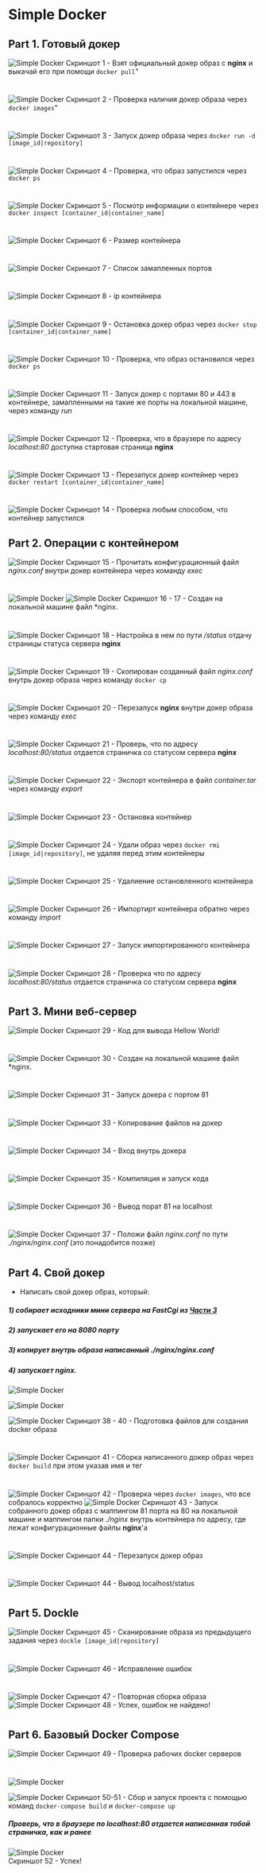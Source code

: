 # Simple Docker


## Part 1. Готовый докер
![Simple Docker](Part_1/01_01.png) 
Скриншот 1 - Взят официальный докер образ с **nginx** и выкачай его при помощи `docker pull`"
#
![Simple Docker](Part_1/01_02.png) 
Скриншот 2 - Проверка наличия докер образа через `docker images`"
#
![Simple Docker](Part_1/01_04.png) 
Скриншот 3 - Запуск докер образа через `docker run -d [image_id|repository]`
#
![Simple Docker](Part_1/01_04.png) 
Скриншот 4 - Проверка, что образ запустился через `docker ps`
#
![Simple Docker](Part_1/01_06.png) 
Скриншот 5 - Посмотр информации о контейнере через `docker inspect [container_id|container_name]`
#
![Simple Docker](Part_1/01_07.png) 
Скриншот 6 - Размер контейнера
#
![Simple Docker](Part_1/01_08.png) 
Скриншот 7 - Список замапленных портов
#
![Simple Docker](Part_1/01_09.png) 
Скриншот 8 -  ip контейнера
#
![Simple Docker](Part_1/01_10.png) 
Скриншот 9 - Остановка докер образ через `docker stop [container_id|container_name]`
#
![Simple Docker](Part_1/01_11.png) 
Скриншот 10 - Проверка, что образ остановился через `docker ps`
#
![Simple Docker](Part_1/01_12.png) 
Скриншот 11 - Запуск докер с портами 80 и 443 в контейнере, замапленными на такие же порты на локальной машине, через команду *run*
#
![Simple Docker](Part_1/01_13.png) 
Скриншот 12 - Проверка, что в браузере по адресу *localhost:80* доступна стартовая страница **nginx**
#
![Simple Docker](Part_1/01_14.png) 
Скриншот 13 - Перезапуск докер контейнер через `docker restart [container_id|container_name]`
#
![Simple Docker](Part_1/01_15.png) 
Скриншот 14 - Проверка любым способом, что контейнер запустился

## Part 2. Операции с контейнером
![Simple Docker](Part_2/02_01.png) 
Скриншот 15 - Прочитать конфигурационный файл *nginx.conf* внутри докер контейнера через команду *exec*
#
![Simple Docker](Part_2/02_02.png) 
![Simple Docker](Part_2/02_03.png) 
Скриншот 16 - 17 - Создан на локальной машине файл *nginx.
#
![Simple Docker](Part_2/02_04.png) 
Скриншот 18 - Настройка в нем по пути */status* отдачу страницы статуса сервера **nginx**
#
![Simple Docker](Part_2/02_05.png) 
Скриншот 19 - Скопирован созданный файл *nginx.conf* внутрь докер образа через команду `docker cp`
#
![Simple Docker](Part_2/02_06.png) 
Скриншот 20 - Перезапуск **nginx** внутри докер образа через команду *exec*
#
![Simple Docker](Part_2/02_07.png) 
Скриншот 21 - Проверь, что по адресу *localhost:80/status* отдается страничка со статусом сервера **nginx**
#
![Simple Docker](Part_2/02_08.png) 
Скриншот 22 - Экспорт контейнера в файл *container.tar* через команду *export*
#
![Simple Docker](Part_2/02_09.png) 
Скриншот 23 -   Остановка контейнер
#
![Simple Docker](Part_2/02_10.png) 
Скриншот 24 - Удали образ через `docker rmi [image_id|repository]`, не удаляя перед этим контейнеры
#
![Simple Docker](Part_2/02_11.png) 
Скриншот 25 - Удалиение остановленного контейнера
#
![Simple Docker](Part_2/02_12.png) 
Скриншот 26 - Импортирт контейнера обратно через команду *import*
#
![Simple Docker](Part_2/02_13.png) 
Скриншот 27 - Запуск импортированного контейнера
#
![Simple Docker](Part_2/02_14.png) 
Скриншот 28 - Проверка что по адресу *localhost:80/status* отдается страничка со статусом сервера **nginx**
#

## Part 3. Мини веб-сервер
![Simple Docker](Part_3/03_01.png) 
Скриншот 29 - Код для вывода Hellow World!
#
![Simple Docker](Part_3/03_02.png) 
Скриншот 30 - Создан на локальной машине файл *nginx.
#
![Simple Docker](Part_3/03_03.png) 
Скриншот 31 - Запуск докера с портом 81
#
![Simple Docker](Part_3/03_05.png) 
Скриншот 33 - Копирование файлов на докер
#
![Simple Docker](Part_3/03_055.png) 
Скриншот 34 - Вход внутрь докера
#
![Simple Docker](Part_3/03_06.png) 
Скриншот 35 - Компиляция и запуск кода
#
![Simple Docker](Part_3/03_07.png) 
Скриншот 36 - Вывод порат 81 на localhost
#
![Simple Docker](Part_3/03_08.png) 
Скриншот 37 - Положи файл *nginx.conf* по пути *./nginx/nginx.conf* (это понадобится позже)
#

## Part 4. Свой докер
- Написать свой докер образ, который:
##### 1) собирает исходники мини сервера на FastCgi из [Части 3](#part-3-мини-веб-сервер)
##### 2) запускает его на 8080 порту
##### 3) копирует внутрь образа написанный *./nginx/nginx.conf*
##### 4) запускает **nginx**.

![Simple Docker](Part_4/04_01.png) 
<!-- Скриншот 38 - Код для вывода Hellow World! -->
![Simple Docker](Part_4/04_02.png) 
<!-- Скриншот 39 - Создан на локальной машине файл *nginx. -->
![Simple Docker](Part_4/04_03.png) 
Скриншот 38 - 40 - Подготовка файлов для создания docker образа
#
![Simple Docker](Part_4/04_04.png) 
Скриншот 41 - Сборка написанного докер образ через `docker build` при этом указав имя и тег
#
![Simple Docker](Part_4/04_05.png) 
Скриншот 42 - Проверка через `docker images`, что все собралось корректно
![Simple Docker](Part_4/04_07.png) 
Скриншот 43 - Запуск собранного докер образ с маппингом 81 порта на 80 на локальной машине и маппингом папки *./nginx* внутрь контейнера по адресу, где лежат конфигурационные файлы **nginx**'а
#
![Simple Docker](Part_4/04_08.png) 
Скриншот 44 - Перезапуск докер образ
#
![Simple Docker](Part_4/04_06.png) 
Скриншот 44 - Вывод localhost/status
#

## Part 5. **Dockle**
![Simple Docker](Part_5/05_01.png) 
Скриншот 45 - Сканирование образа из предыдущего задания через `dockle [image_id|repository]`
#
![Simple Docker](Part_5/05_06.png) 
Скриншот 46 - Исправление ошибок
#
![Simple Docker](Part_5/05_02.png) 
Скриншот 47 - Повторная сборка образа
![Simple Docker](Part_5/05_05.png) 
Скриншот 48 - Успех, ошибок не найдено!
#

## Part 6. Базовый **Docker Compose**
![Simple Docker](Part_6/06_01.png) 
Скриншот 49 - Проверка рабочих docker серверов
#
![Simple Docker](Part_6/06_02.png) 

![Simple Docker](Part_6/06_03.png) 
Скриншот 50-51 - Сбор и запуск проекта с помощью команд `docker-compose build` и `docker-compose up`
##### Проверь, что в браузере по *localhost:80* отдается написанная тобой страничка, как и ранее
![Simple Docker](Part_6/06_04.png) \
Скриншот 52 - Успех!
#

